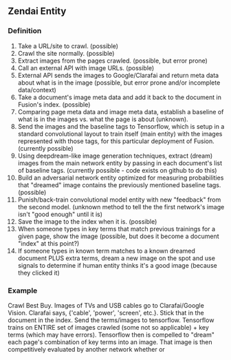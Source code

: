 ## Zendai Entity

### Definition
1. Take a URL/site to crawl. (possible)
2. Crawl the site normally. (possible)
3. Extract images from the pages crawled. (possible, but error prone)
4. Call an external API with image URLs. (possible)
5. External API sends the images to Google/Clarafai and return meta data about what is in the image (possible, but error prone and/or incomplete data/context)
6. Take a document's image meta data and add it back to the document in Fusion's index. (possible)
7.  Comparing page meta data and image meta data, establish a baseline of what is in the images vs. what the page is about (unknown).
8. Send the images and the baseline tags to Tensorflow, which is setup in a standard convolutional layout to train itself (main entity) with the images represented with those tags, for this particular deployment of Fusion. (currently possible)
9. Using deepdream-like image generation techniques, extract (dream) images from the main network entity by passing in each document's list of baseline tags. (currently possible - code exists on github to do this)
10. Build an adversarial network entity optimized for measuring probabilities that "dreamed" image contains the previously mentioned baseline tags. (possible)
11. Punish/back-train convolutional model entity with new "feedback" from the second model. (unknown method to tell the the first network's image isn't "good enough" until it is)
12. Save the image to the index when it is. (possible)
13. When someone types in key terms that match previous trainings for a given page, show the image (possible, but does it become a document "index" at this point?)
14. If someone types in known term matches to a known dreamed document PLUS extra terms, dream a new image on the spot and use signals to determine if human entity thinks it's a good image (because they clicked it)

### Example
Crawl Best Buy. Images of TVs and USB cables go to Clarafai/Google Vision. Clarafai says, {'cable', 'power', 'screen', etc.}. Stick that in the document in the index. Send the terms/images to tensorflow. Tensorflow trains on ENTIRE set of images crawled (some not so applicable) + key terms (which may have errors). Tensorflow then is compelled to "dream" each page's combination of key terms into an image. That image is then competitively evaluated by another network whether or
